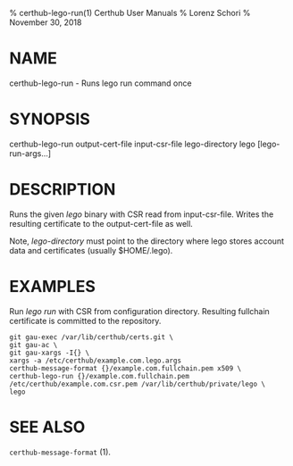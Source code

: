 % certhub-lego-run(1) Certhub User Manuals
% Lorenz Schori
% November 30, 2018

# NAME

certhub-lego-run - Runs lego run command once

# SYNOPSIS

certhub-lego-run output-cert-file input-csr-file lego-directory lego [lego-run-args...]

# DESCRIPTION

Runs the given *lego* binary with CSR read from input-csr-file. Writes
the resulting certificate to the output-cert-file as well.

Note, *lego-directory* must point to the directory where lego stores account
data and certificates (usually $HOME/.lego).

# EXAMPLES

Run *lego run* with CSR from configuration directory. Resulting fullchain
certificate is committed to the repository.

    git gau-exec /var/lib/certhub/certs.git \
    git gau-ac \
    git gau-xargs -I{} \
    xargs -a /etc/certhub/example.com.lego.args
    certhub-message-format {}/example.com.fullchain.pem x509 \
    certhub-lego-run {}/example.com.fullchain.pem /etc/certhub/example.com.csr.pem /var/lib/certhub/private/lego \
    lego

# SEE ALSO

`certhub-message-format` (1).
